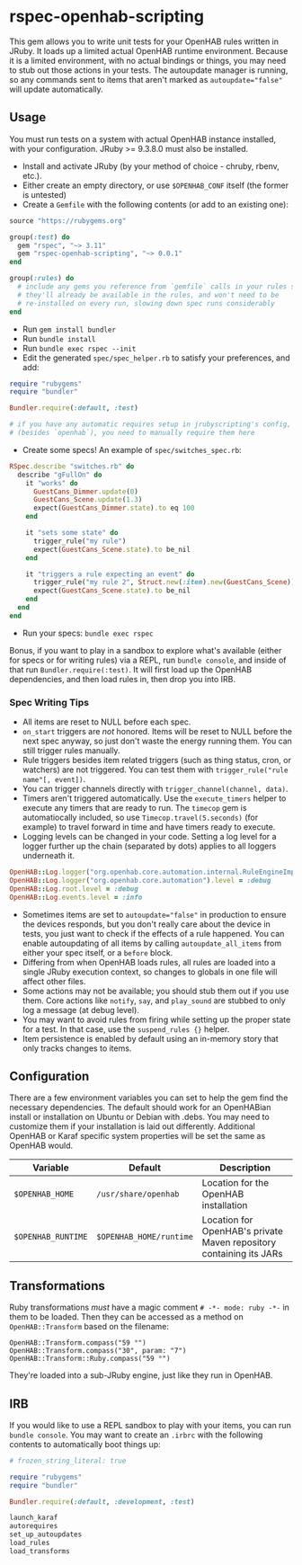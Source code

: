# rspec-openhab-scripting

This gem allows you to write unit tests for your OpenHAB rules written in
JRuby. It loads up a limited actual OpenHAB runtime environment. Because it is
a limited environment, with no actual bindings or things, you may need to stub
out those actions in your tests. The autoupdate manager is running, so any
commands sent to items that aren't marked as `autoupdate="false"` will update
automatically.

## Usage

You must run tests on a system with actual OpenHAB instance installed, with your
configuration. JRuby >= 9.3.8.0 must also be installed.

 * Install and activate JRuby (by your method of choice - chruby, rbenv, etc.).
 * Either create an empty directory, or use `$OPENHAB_CONF` itself (the former
   is untested)
 * Create a `Gemfile` with the following contents (or add to an existing one):
```ruby
source "https://rubygems.org"

group(:test) do
  gem "rspec", "~> 3.11"
  gem "rspec-openhab-scripting", "~> 0.0.1"
end

group(:rules) do
  # include any gems you reference from `gemfile` calls in your rules so that
  # they'll already be available in the rules, and won't need to be
  # re-installed on every run, slowing down spec runs considerably
end
```
 * Run `gem install bundler`
 * Run `bundle install`
 * Run `bundle exec rspec --init`
 * Edit the generated `spec/spec_helper.rb` to satisfy your preferences, and
 add:
```ruby
require "rubygems"
require "bundler"

Bundler.require(:default, :test)

# if you have any automatic requires setup in jrubyscripting's config,
# (besides `openhab`), you need to manually require them here
```
 * Create some specs! An example of `spec/switches_spec.rb`:
```ruby
RSpec.describe "switches.rb" do
  describe "gFullOn" do
    it "works" do
      GuestCans_Dimmer.update(0)
      GuestCans_Scene.update(1.3)
      expect(GuestCans_Dimmer.state).to eq 100
    end

    it "sets some state" do
      trigger_rule("my rule")
      expect(GuestCans_Scene.state).to be_nil
    end

    it "triggers a rule expecting an event" do
      trigger_rule("my rule 2", Struct.new(:item).new(GuestCans_Scene))
      expect(GuestCans_Scene.state).to be_nil
    end
  end
end
```
 * Run your specs: `bundle exec rspec`

Bonus, if you want to play in a sandbox to explore what's available (either for
specs or for writing rules) via a REPL, run `bundle console`, and inside of that
run `Bundler.require(:test)`. It will first load up the OpenHAB dependencies,
and then load rules in, then drop you into IRB.

### Spec Writing Tips

 * All items are reset to NULL before each spec.
 * `on_start` triggers are _not_ honored. Items will be reset to NULL before
   the next spec anyway, so just don't waste the energy running them. You
   can still trigger rules manually.
 * Rule triggers besides item related triggers (such as
   thing status, cron, or watchers) are not triggered. You can test them with
   `trigger_rule("rule name"[, event])`.
 * You can trigger channels directly with `trigger_channel(channel, data)`.
 * Timers aren't triggered automatically. Use the `execute_timers` helper to
   execute any timers that are ready to run. The `timecop` gem is
   automatiocally included, so use `Timecop.travel(5.seconds)` (for example)
   to travel forward in time and have timers ready to execute.
 * Logging levels can be changed in your code. Setting a log level for a logger
   further up the chain (separated by dots) applies to all loggers underneath
   it.
```ruby
OpenHAB::Log.logger("org.openhab.core.automation.internal.RuleEngineImpl").level = :debug
OpenHAB::Log.logger("org.openhab.core.automation").level = :debug
OpenHAB::Log.root.level = :debug
OpenHAB::Log.events.level = :info
```
 * Sometimes items are set to `autoupdate="false"` in production to ensure the
   devices responds, but you don't really care about the device in tests, you
   just want to check if the effects of a rule happened. You can enable
   autoupdating of all items by calling `autoupdate_all_items` from either
   your spec itself, or a `before` block.
 * Differing from when OpenHAB loads rules, all rules are loaded into a single
   JRuby execution context, so changes to globals in one file will affect other
   files.
 * Some actions may not be available; you should stub them out if you use them.
   Core actions like `notify`, `say`, and `play_sound` are stubbed to only log
   a message (at debug level).
 * You may want to avoid rules from firing while setting up the proper state for
   a test. In that case, use the `suspend_rules {}` helper.
 * Item persistence is enabled by default using an in-memory story that only
   tracks changes to items.

## Configuration

There are a few environment variables you can set to help the gem find the
necessary dependencies. The default should work for an OpenHABian install
or installation on Ubuntu or Debian with .debs. You may need to customize them
if your installation is laid out differently. Additional OpenHAB or Karaf
specific system properties will be set the same as OpenHAB would.

| Variable                 | Default                 | Description                                                         |
| ------------------------ | ----------------------- | ------------------------------------------------------------------- |
| `$OPENHAB_HOME`          | `/usr/share/openhab`    | Location for the OpenHAB installation                               |
| `$OPENHAB_RUNTIME`       | `$OPENHAB_HOME/runtime` | Location for OpenHAB's private Maven repository containing its JARs |

## Transformations

Ruby transformations _must_ have a magic comment `# -*- mode: ruby -*-` in them to be loaded.
Then they can be accessed as a method on `OpenHAB::Transform` based on the filename:

```
OpenHAB::Transform.compass("59 °")
OpenHAB::Transform.compass("30", param: "7")
OpenHAB::Transform::Ruby.compass("59 °")
```

They're loaded into a sub-JRuby engine, just like they run in OpenHAB.

## IRB

If you would like to use a REPL sandbox to play with your items,
you can run `bundle console`. You may want to create an `.irbrc`
with the following contents to automatically boot things up:

```ruby
# frozen_string_literal: true

require "rubygems"
require "bundler"

Bundler.require(:default, :development, :test)

launch_karaf
autorequires
set_up_autoupdates
load_rules
load_transforms
```

